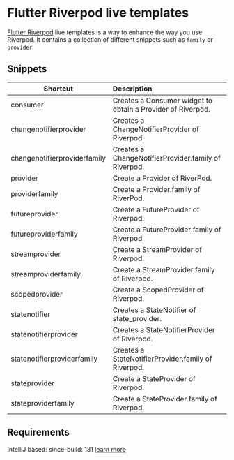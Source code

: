 # Flutter Riverpod live templates

[Flutter Riverpod](https://github.com/rrousselGit/river_pod) live templates is a way to enhance the way you use Riverpod. It contains a collection of different
snippets such as `family` or `provider`.


## Snippets

| Shortcut   |      Description      |
|----------|:-------------|
| consumer |  Creates a Consumer widget to obtain a Provider of Riverpod. |
| changenotifierprovider |  Creates a ChangeNotifierProvider of Riverpod. |
| changenotifierproviderfamily |  Creates a ChangeNotifierProvider.family of Riverpod. |
| provider | Create a Provider of RiverPod. |
| providerfamily | Create a Provider.family of RiverPod. |
| futureprovider | Create a FutureProvider of Riverpod. |
| futureproviderfamily | Create a FutureProvider.family of Riverpod. |
| streamprovider |    Create a StreamProvider of Riverpod.   |
| streamproviderfamily |    Create a StreamProvider.family of Riverpod.   |
| scopedprovider |    Create a ScopedProvider of Riverpod.   |
| statenotifier |  Creates a StateNotifier of state_provider. |
| statenotifierprovider |  Creates a StateNotifierProvider of Riverpod. |
| statenotifierproviderfamily |  Creates a StateNotifierProvider.family of Riverpod. |
| stateprovider | Create a StateProvider of Riverpod. |
| stateproviderfamily | Create a StateProvider.family of Riverpod. |

## Requirements

IntelliJ based: since-build: 181 [learn more](https://www.jetbrains.org/intellij/sdk/docs/basics/getting_started/build_number_ranges.html)


[Riverpod]: https://github.com/rrousselGit/river_podRiverpod
